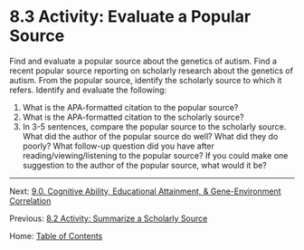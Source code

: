 # 8.3 Activity: Evaluate a Popular Source

Find and evaluate a popular source about the genetics of autism. Find a recent popular source reporting on scholarly research about the genetics of autism. From the popular source, identify the scholarly source to which it refers. Identify and evaluate the following:
1. What is the APA-formatted citation to the popular source?
2. What is the APA-formatted citation to the scholarly source?
3. In 3-5 sentences, compare the popular source to the scholarly source. What did the author of the popular source do well? What did they do poorly? What follow-up question did you have after reading/viewing/listening to the popular source? If you could make one suggestion to the author of the popular source, what would it be?

--------

Next: [9.0. Cognitive Ability, Educational Attainment, & Gene-Environment Correlation](../ch09/9.0_cognitive_ability.md)

Previous: [8.2 Activity: Summarize a Scholarly Source](8.2_activity_summarize_a_scholarly_source.md)

Home: [Table of Contents](../README.md)
